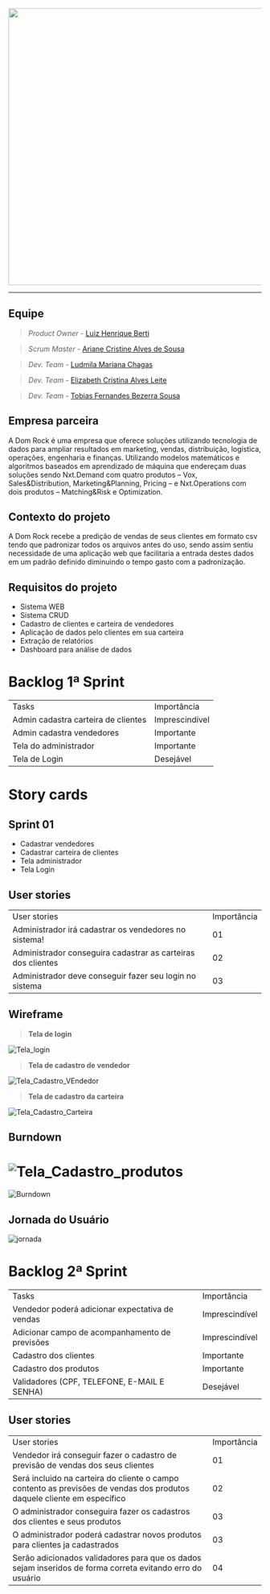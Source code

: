 <div align="center">
<img src="https://user-images.githubusercontent.com/108765052/225775245-e2ad2dff-dfb9-47d4-8870-17e59991321e.png" width="550px" />
</div>

---

## Equipe

> _Product Owner_ - [Luiz Henrique Berti](https://www.linkedin.com/in/luiz-henrique-berti-235a7a19b/)

> _Scrum Master_ - [Ariane Cristine Alves de Sousa](https://www.linkedin.com/in/ariane-sousa77)

> _Dev. Team_ - [Ludmila Mariana Chagas](https://www.linkedin.com/in/ludmila-mariana-chagas-273548187/)

> _Dev. Team_ - [Elizabeth Cristina Alves Leite](https://www.linkedin.com/in/elizabeth-cristina-alves-leite-176a9416a)

> _Dev. Team_ - [Tobias Fernandes Bezerra Sousa](https://www.linkedin.com/in/tobias-sousa-23bba822a)

## Empresa parceira

A Dom Rock é uma empresa que oferece soluções utilizando tecnologia de dados para ampliar resultados em marketing, vendas, distribuição, logística, operações, engenharia e finanças.
Utilizando modelos matemáticos e algoritmos baseados em aprendizado de máquina que endereçam duas soluções sendo Nxt.Demand com quatro produtos – Vox, Sales&Distribution, Marketing&Planning, Pricing – e Nxt.Operations com dois produtos – Matching&Risk e Optimization.

## Contexto do projeto

A Dom Rock recebe a predição de vendas de seus clientes em formato csv tendo que padronizar todos os arquivos antes do uso, sendo assim sentiu necessidade de uma aplicação web que facilitaria a entrada destes dados em um padrão definido diminuindo o tempo gasto com a padronização.

## Requisitos do projeto

- Sistema WEB
- Sistema CRUD
- Cadastro de clientes e carteira de vendedores
- Aplicação de dados pelo clientes em sua carteira
- Extração de relatórios
- Dashboard para análise de dados

# Backlog 1ª Sprint

<table align="center">
  <tr>
   <td>Tasks</td>
   <td>Importância</td>
  </tr>

  <tr>
   <td>Admin cadastra carteira de clientes</td>
   <td>Imprescindível</td>
  </tr>

  <tr>
   <td>Admin cadastra vendedores</td>
   <td>Importante</td>
  </tr>

  <tr>
   <td>Tela do administrador</td>
   <td>Importante</td>
  </tr>
 
  <tr>
    <td>Tela de Login</td>
    <td>Desejável</td>
  </tr>
    
</table>

# Story cards

## Sprint 01

- Cadastrar vendedores
- Cadastrar carteira de clientes
- Tela administrador
- Tela Login

## User stories

<table align="center">
  <tr>
   <td>User stories</td>
   <td>Importância</td>
  </tr>

  <tr>
   <td>Administrador irá cadastrar os vendedores no sistema!</td>
   <td>01</td>
  </tr>

  <tr>
   <td>Administrador conseguira cadastrar as carteiras dos clientes</td>
   <td>02</td>
  </tr>
  
  <tr>
   <td>Administrador deve conseguir fazer seu login no sistema</td>
   <td>03</td>
  </tr>
  
</table>

## Wireframe

> **Tela de login**

![Tela_login](https://user-images.githubusercontent.com/102214439/226492401-214bc667-99a8-465b-90d3-d30169bcecb7.png)

> **Tela de cadastro de vendedor**

![Tela_Cadastro_VEndedor](https://user-images.githubusercontent.com/102214439/226492513-cf491cf8-9b23-4b65-a314-109e09f590a3.png)

> **Tela de cadastro da carteira**

![Tela_Cadastro_Carteira](https://user-images.githubusercontent.com/102214439/226492638-408c6ef3-ca2b-49c4-aad9-348ab80a0bf1.png)

## Burndown

![Tela_Cadastro_produtos](https://user-images.githubusercontent.com/102214439/226492739-f8fe50dd-4d60-4701-b205-6d2ed4257eec.png)
=======
![Burndown](https://user-images.githubusercontent.com/102214439/229376019-01b8fbf5-572d-4a9a-baf3-67651ab18678.png)

## Jornada do Usuário 

![jornada](https://user-images.githubusercontent.com/102214439/229376060-647e5844-e2d0-4f95-a564-55fa64628e5f.png)

# Backlog 2ª Sprint

<table align="center">
  <tr>
   <td>Tasks</td>
   <td>Importância</td>
  </tr>

  <tr>
   <td>Vendedor poderá adicionar expectativa de vendas</td>
   <td>Imprescindível</td>
  </tr>

  <tr>
   <td>Adicionar campo de acompanhamento de previsões</td>
   <td>Imprescindível</td>
  </tr>

  <tr>
   <td>Cadastro dos clientes</td>
   <td>Importante</td>
  </tr>
  
  <tr>
   <td>Cadastro dos produtos</td>
   <td>Importante</td>
  </tr>
 
  <tr>
    <td>Validadores (CPF, TELEFONE, E-MAIL E SENHA)</td>
    <td>Desejável</td>
  </tr>
  
 
    
</table>

## User stories

<table align="center">
  <tr>
   <td>User stories</td>
   <td>Importância</td>
  </tr>

  <tr>
   <td>Vendedor irá conseguir fazer o cadastro de previsão de vendas dos seus clientes</td>
   <td>01</td>
  </tr>

  <tr>
   <td>Será incluido na carteira do cliente o campo contento as previsões de vendas dos produtos daquele cliente em específico</td>
   <td>02</td>
  </tr>
  
  <tr>
    <td>O administrador conseguira fazer os cadastros dos clientes e seus produtos</td>
    <td>03</td>
  
  <tr>
  
  <tr>
    <td>O administrador poderá cadastrar novos produtos para clientes ja cadastrados</td>
    <td>03</td>
  
  <tr>
  
   <td>Serão adicionados validadores para que os dados sejam inseridos de forma correta evitando erro do usuário</td>
   <td>04</td>
  </tr>
  
</table>
